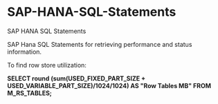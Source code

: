 # SAP-HANA-SQL-Statements
 SAP HANA SQL Statements

SAP Hana SQL Statements for retrieving performance and status information.

To find row  store utilization:

**SELECT round (sum(USED_FIXED_PART_SIZE + USED_VARIABLE_PART_SIZE)/1024/1024) AS "Row Tables MB" FROM M_RS_TABLES;**
